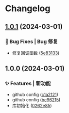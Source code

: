 # Changelog

## [1.0.1](https://github.com/UzumakiHan/hfex-vue-cropper/compare/v1.0.0...v1.0.1) (2024-03-01)


### 🐛 Bug Fixes | Bug 修复

* 修复回调函数 ([5e83133](https://github.com/UzumakiHan/hfex-vue-cropper/commit/5e83133ef80db7951c5f8a6fd2cab07d2319d820))

## 1.0.0 (2024-03-01)


### ✨ Features | 新功能

* github config ([c1a2121](https://github.com/UzumakiHan/hfex-vue-cropper/commit/c1a21217f28023877de9c591b53d8c3fb087142a))
* github config ([bc96215](https://github.com/UzumakiHan/hfex-vue-cropper/commit/bc9621593bf586bd7b6636da2ad84480fe83f760))
* 库初始化 ([0262e85](https://github.com/UzumakiHan/hfex-vue-cropper/commit/0262e85d61055a18fa5973efdc674c0edbc84a16))
